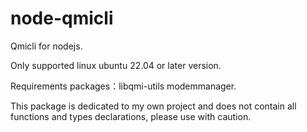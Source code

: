 # node-qmicli
Qmicli for nodejs.

Only supported linux ubuntu 22.04 or later version.

Requirements packages：libqmi-utils modemmanager.

This package is dedicated to my own project and does not contain all functions and types declarations, please use with caution.
